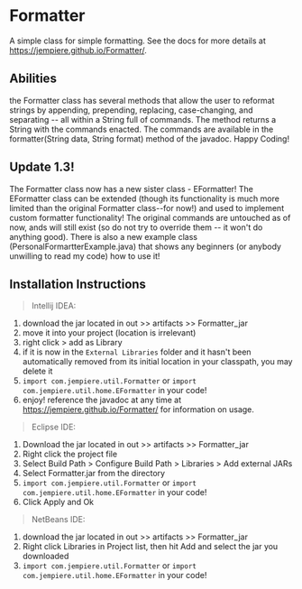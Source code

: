 # Formatter

A simple class for simple formatting. See the docs for more details at https://jempiere.github.io/Formatter/.


## Abilities

the Formatter class has several methods that allow the user to reformat strings by appending, prepending, replacing, case-changing, and separating -- all within a String full of commands. The method returns a String with the commands enacted.
The commands are available in the formatter(String data, String format) method of the javadoc. Happy Coding!


## Update 1.3!

The Formatter class now has a new sister class - EFormatter! The EFormatter class can be extended (though its functionality is much more limited than the original Formatter class--for now!) and used to implement custom formatter functionality! The original commands are untouched as of now, ands will still exist (so do not try to override them -- it won't do anything good). There is also a new example class (PersonalFormartterExample.java) that shows any beginners (or anybody unwilling to read my code) how to use it!


## Installation Instructions

> Intellij IDEA:
1. download the jar located in out >> artifacts >> Formatter_jar
2. move it into your project (location is irrelevant)
3. right click > add as Library
4. if it is now in the `External Libraries` folder and it hasn't been automatically removed from its initial location in your classpath, you may delete it
4. `import com.jempiere.util.Formatter` or `import com.jempiere.util.home.EFormatter` in your code!
5. enjoy! reference the javadoc at any time at https://jempiere.github.io/Formatter/ for information on usage.

> Eclipse IDE:
1. Download the jar located in out >> artifacts >> Formatter_jar
2. Right click the project file
3. Select Build Path > Configure Build Path > Libraries > Add external JARs
4. Select Formatter.jar from the directory
5. `import com.jempiere.util.Formatter` or `import com.jempiere.util.home.EFormatter` in your code!
6. Click Apply and Ok

> NetBeans IDE:
1. download the jar located in out >> artifacts >> Formatter_jar
2. Right click Libraries in Project list, then hit Add and select the jar you downloaded
3. `import com.jempiere.util.Formatter` or `import com.jempiere.util.home.EFormatter` in your code!
